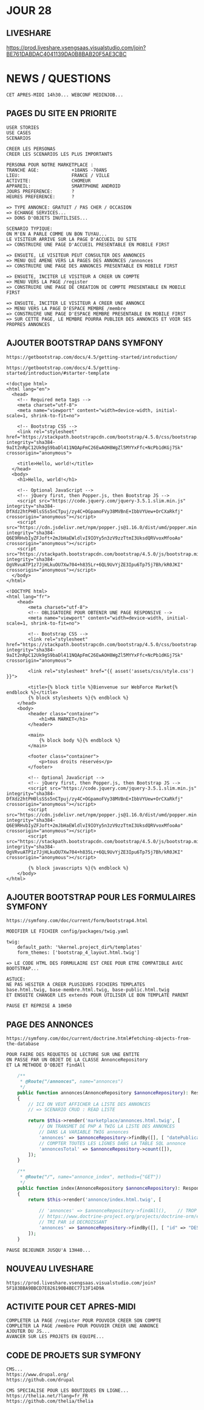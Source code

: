# JOUR 28

## LIVESHARE

https://prod.liveshare.vsengsaas.visualstudio.com/join?BE761DABDAC4041139DA0B8BAB20F5AE3CBC

# NEWS / QUESTIONS

    CET APRES-MIDI 14h30... WEBCONF MEDINJOB...

## PAGES DU SITE EN PRIORITE

    USER STORIES
    USE CASES
    SCENARIOS

    CREER LES PERSONAS
    CREER LES SCENARIOS LES PLUS IMPORTANTS

    PERSONA POUR NOTRE MARKETPLACE :
    TRANCHE AGE:            +18ANS -70ANS
    LIEU:                   FRANCE / VILLE
    ACTIVITE:               CHOMEUR
    APPAREIL:               SMARTPHONE ANDROID
    JOURS PREFERENCE:       ?
    HEURES PREFERENCE:      ?

    => TYPE ANNONCE: GRATUIT / PAS CHER / OCCASION
    => ECHANGE SERVICES...
    => DONS D'OBJETS INUTILISES...

    SCENARIO TYPIQUE:
    ON M'EN A PARLE COMME UN BON TUYAU...
    LE VISITEUR ARRIVE SUR LA PAGE D'ACCUEIL DU SITE    
    => CONSTRUIRE UNE PAGE D'ACCUEIL PRESENTABLE EN MOBILE FIRST

    => ENSUITE, LE VISITEUR PEUT CONSULTER DES ANNONCES
    => MENU QUI AMENE VERS LA PAGES DES ANNONCES /annonces
    => CONSTRUIRE UNE PAGE DES ANNONCES PRESENTABLE EN MOBILE FIRST

    => ENSUITE, INCITER LE VISITEUR A CREER UN COMPTE
    => MENU VERS LA PAGE /register
    => CONSTRUIRE UNE PAGE DE CREATION DE COMPTE PRESENTABLE EN MOBILE FIRST

    => ENSUITE, INCITER LE VISITEUR A CREER UNE ANNONCE
    => MENU VERS LA PAGE D'ESPACE MEMBRE /membre
    => CONSTRUIRE UNE PAGE D'ESPACE MEMBRE PRESENTABLE EN MOBILE FIRST
    => SUR CETTE PAGE, LE MEMBRE POURRA PUBLIER DES ANNONCES ET VOIR SES PROPRES ANNONCES

## AJOUTER BOOTSTRAP DANS SYMFONY


    https://getbootstrap.com/docs/4.5/getting-started/introduction/

    https://getbootstrap.com/docs/4.5/getting-started/introduction/#starter-template


```
<!doctype html>
<html lang="en">
  <head>
    <!-- Required meta tags -->
    <meta charset="utf-8">
    <meta name="viewport" content="width=device-width, initial-scale=1, shrink-to-fit=no">

    <!-- Bootstrap CSS -->
    <link rel="stylesheet" href="https://stackpath.bootstrapcdn.com/bootstrap/4.5.0/css/bootstrap.min.css" integrity="sha384-9aIt2nRpC12Uk9gS9baDl411NQApFmC26EwAOH8WgZl5MYYxFfc+NcPb1dKGj7Sk" crossorigin="anonymous">

    <title>Hello, world!</title>
  </head>
  <body>
    <h1>Hello, world!</h1>

    <!-- Optional JavaScript -->
    <!-- jQuery first, then Popper.js, then Bootstrap JS -->
    <script src="https://code.jquery.com/jquery-3.5.1.slim.min.js" integrity="sha384-DfXdz2htPH0lsSSs5nCTpuj/zy4C+OGpamoFVy38MVBnE+IbbVYUew+OrCXaRkfj" crossorigin="anonymous"></script>
    <script src="https://cdn.jsdelivr.net/npm/popper.js@1.16.0/dist/umd/popper.min.js" integrity="sha384-Q6E9RHvbIyZFJoft+2mJbHaEWldlvI9IOYy5n3zV9zzTtmI3UksdQRVvoxMfooAo" crossorigin="anonymous"></script>
    <script src="https://stackpath.bootstrapcdn.com/bootstrap/4.5.0/js/bootstrap.min.js" integrity="sha384-OgVRvuATP1z7JjHLkuOU7Xw704+h835Lr+6QL9UvYjZE3Ipu6Tp75j7Bh/kR0JKI" crossorigin="anonymous"></script>
  </body>
</html>

```

```
<!DOCTYPE html>
<html lang="fr">
    <head>
        <meta charset="utf-8">
        <!-- OBLIGATOIRE POUR OBTENIR UNE PAGE RESPONSIVE -->
        <meta name="viewport" content="width=device-width, initial-scale=1, shrink-to-fit=no">
        
        <!-- Bootstrap CSS -->
        <link rel="stylesheet" href="https://stackpath.bootstrapcdn.com/bootstrap/4.5.0/css/bootstrap.min.css" integrity="sha384-9aIt2nRpC12Uk9gS9baDl411NQApFmC26EwAOH8WgZl5MYYxFfc+NcPb1dKGj7Sk" crossorigin="anonymous">

        <link rel="stylesheet" href="{{ asset('assets/css/style.css') }}">

        <title>{% block title %}Bienvenue sur WebForce Market{% endblock %}</title>
        {% block stylesheets %}{% endblock %}
    </head>
    <body>
        <header class="container">
            <h1>MA MARKET</h1>
        </header>

        <main>
            {% block body %}{% endblock %}
        </main>
        
        <footer class="container">
            <p>tous droits réservés</p>
        </footer>

        <!-- Optional JavaScript -->
        <!-- jQuery first, then Popper.js, then Bootstrap JS -->
        <script src="https://code.jquery.com/jquery-3.5.1.slim.min.js" integrity="sha384-DfXdz2htPH0lsSSs5nCTpuj/zy4C+OGpamoFVy38MVBnE+IbbVYUew+OrCXaRkfj" crossorigin="anonymous"></script>
        <script src="https://cdn.jsdelivr.net/npm/popper.js@1.16.0/dist/umd/popper.min.js" integrity="sha384-Q6E9RHvbIyZFJoft+2mJbHaEWldlvI9IOYy5n3zV9zzTtmI3UksdQRVvoxMfooAo" crossorigin="anonymous"></script>
        <script src="https://stackpath.bootstrapcdn.com/bootstrap/4.5.0/js/bootstrap.min.js" integrity="sha384-OgVRvuATP1z7JjHLkuOU7Xw704+h835Lr+6QL9UvYjZE3Ipu6Tp75j7Bh/kR0JKI" crossorigin="anonymous"></script>
          
        {% block javascripts %}{% endblock %}
    </body>
</html>
```


## AJOUTER BOOTSTRAP POUR LES FORMULAIRES SYMFONY

    https://symfony.com/doc/current/form/bootstrap4.html

    MODIFIER LE FICHIER config/packages/twig.yaml

```
twig:
    default_path: '%kernel.project_dir%/templates'
    form_themes: ['bootstrap_4_layout.html.twig']
```

    => LE CODE HTML DES FORMULAIRE EST CREE POUR ETRE COMPATIBLE AVEC BOOTSTRAP...

    ASTUCE: 
    NE PAS HESITER A CREER PLUSIEURS FICHIERS TEMPLATES 
    base.html.twig, base-membre.html.twig, base-public.html.twig
    ET ENSUITE CHANGER LES extends POUR UTILISER LE BON TEMPLATE PARENT

    PAUSE ET REPRISE A 10H50


## PAGE DES ANNONCES

    https://symfony.com/doc/current/doctrine.html#fetching-objects-from-the-database

    POUR FAIRE DES REQUETES DE LECTURE SUR UNE ENTITE
    ON PASSE PAR UN OBJET DE LA CLASSE AnnonceRepository
    ET LA METHODE D'OBJET findAll

```php
    /**
     * @Route("/annonces", name="annonces")
     */
    public function annonces(AnnonceRepository $annonceRepository): Response
    {
        // ICI ON VEUT AFFICHER LA LISTE DES ANNONCES
        // => SCENARIO CRUD : READ LISTE

        return $this->render('marketplace/annonces.html.twig', [
            // ON TRANSMET DE PHP A TWIG LA LISTE DES ANNONCES
            // DANS LA VARIABLE TWIG annonces
            'annonces' => $annonceRepository->findBy([], [ "datePublication" => "DESC" ]),
            // COMPTER TOUTES LES LIGNES DANS LA TABLE SQL annonce
            'annoncesTotal' => $annonceRepository->count([]),
        ]);
    }
```

```php
    /**
     * @Route("/", name="annonce_index", methods={"GET"})
     */
    public function index(AnnonceRepository $annonceRepository): Response
    {
        return $this->render('annonce/index.html.twig', [
            
            // 'annonces' => $annonceRepository->findAll(),    // TROP BASIQUE
            // https://www.doctrine-project.org/projects/doctrine-orm/en/2.7/reference/working-with-objects.html#by-simple-conditions
            // TRI PAR id DECROISSANT
            'annonces' => $annonceRepository->findBy([], [ "id" => "DESC" ]),
        ]);
    }
```


    PAUSE DEJEUNER JUSQU'A 13H40...

## NOUVEAU LIVESHARE

    https://prod.liveshare.vsengsaas.visualstudio.com/join?5F183BBA9BBCD7E826190B4BEC7713F14D9A


## ACTIVITE POUR CET APRES-MIDI


    COMPLETER LA PAGE /register POUR POUVOIR CREER SON COMPTE
    COMPLETER LA PAGE /membre POUR POUVOIR CREER UNE ANNONCE
    AJOUTER DU JS...
    AVANCER SUR LES PROJETS EN EQUIPE...

## CODE DE PROJETS SUR SYMFONY

    CMS...
    https://www.drupal.org/
    https://github.com/drupal

    CMS SPECIALISE POUR LES BOUTIQUES EN LIGNE...
    https://thelia.net/?lang=fr_FR
    https://github.com/thelia/thelia
